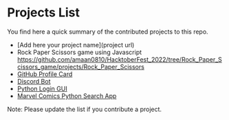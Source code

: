 # Projects List
You find here a quick summary of the contributed projects to this repo.
- [Add here your project name](project url)
- Rock Paper Scissors game using Javascript https://github.com/amaan0810/HacktoberFest_2022/tree/Rock_Paper_Scissors_game/projects/Rock_Paper_Scissors
- [GitHub Profile Card](/projects/GitHub%20Profile%20Card/)
- [Discord Bot](/projects/Discord%20Bot/)
- [Python Login GUI](/projects/Python%20Login%20GUI/)
- [Marvel Comics Python Search App](/projects/Marvel%20Comics%20Python%20Search%20App/)

Note:
Please update the list if you contribute a project.
